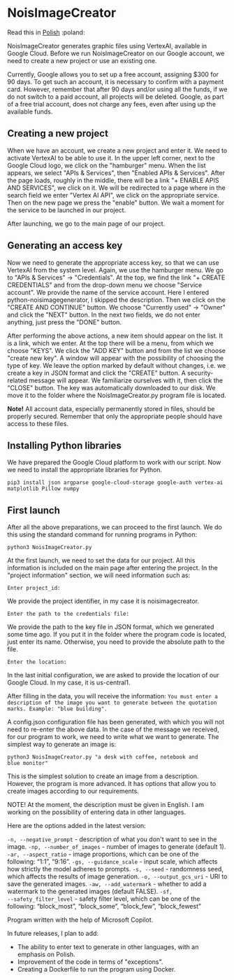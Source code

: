 <h1>NoisImageCreator</h1>

<p>Read this in <a href="https://github.com/kgodzisz/noisimagecreator/blob/master/README_PL.md">Polish</a> :poland:</p>

<p>NoisImageCreator generates graphic files using VertexAI, available in Google Cloud. Before we run NoisImageCreator on our Google account, we need to create a new project or use an existing one.</p>

<p>Currently, Google allows you to set up a free account, assigning $300 for 90 days. To get such an account, it is necessary to confirm with a payment card. However, remember that after 90 days and/or using all the funds, if we do not switch to a paid account, all projects will be deleted. Google, as part of a free trial account, does not charge any fees, even after using up the available funds.</p>

<h2>Creating a new project</h2>
<p>When we have an account, we create a new project and enter it. We need to activate VertexAI to be able to use it. In the upper left corner, next to the Google Cloud logo, we click on the "hamburger" menu. When the list appears, we select "APIs & Services", then "Enabled APIs & Services". After the page loads, roughly in the middle, there will be a link "+ ENABLE APIS AND SERVICES", we click on it. We will be redirected to a page where in the search field we enter "Vertex AI API", we click on the appropriate service. Then on the new page we press the "enable" button. We wait a moment for the service to be launched in our project.</p>

<p>After launching, we go to the main page of our project.</p>

<h2>Generating an access key</h2>
<p>Now we need to generate the appropriate access key, so that we can use VertexAI from the system level. Again, we use the hamburger menu. We go to "APIs & Services" -> "Credentials". At the top, we find the link "+ CREATE CREDENTIALS" and from the drop-down menu we choose "Service account". We provide the name of the service account. Here I entered python-noisimagegenerator, I skipped the description. Then we click on the "CREATE AND CONTINUE" button. We choose "Currently used" -> "Owner" and click the "NEXT" button. In the next two fields, we do not enter anything, just press the "DONE" button.</p>

<p>After performing the above actions, a new item should appear on the list. It is a link, which we enter. At the top there will be a menu, from which we choose "KEYS". We click the "ADD KEY" button and from the list we choose "create new key". A window will appear with the possibility of choosing the type of key. We leave the option marked by default without changes, i.e. we create a key in JSON format and click the "CREATE" button. A security-related message will appear. We familiarize ourselves with it, then click the "CLOSE" button. The key was automatically downloaded to our disk. We move it to the folder where the NoisImageCreator.py program file is located.</p>

<p><strong>Note!</strong> All account data, especially permanently stored in files, should be properly secured. Remember that only the appropriate people should have access to these files.</p>

<h2>Installing Python libraries</h2>
<p>We have prepared the Google Cloud platform to work with our script. Now we need to install the appropriate libraries for Python.</p>

<pre><code>pip3 install json argparse google-cloud-storage google-auth vertex-ai matplotlib Pillow numpy</code></pre>

<h2>First launch</h2>
<p>After all the above preparations, we can proceed to the first launch. We do this using the standard command for running programs in Python:</p>

<pre><code>python3 NoisImageCreator.py</code></pre>

<p>At the first launch, we need to set the data for our project. All this information is included on the main page after entering the project. In the "project information" section, we will need information such as:</p>

<pre><code>Enter project_id:</code></pre>

<p>We provide the project identifier, in my case it is noisimagecreator.</p>

<pre><code>Enter the path to the credentials file:</code></pre>

<p>We provide the path to the key file in JSON format, which we generated some time ago. If you put it in the folder where the program code is located, just enter its name. Otherwise, you need to provide the absolute path to the file.</p>

<code>Enter the location:</code>

<p>In the last initial configuration, we are asked to provide the location of our Google Cloud. In my case, it is us-central1.</p>

<p>After filling in the data, you will receive the information: <code>You must enter a description of the image you want to generate between the quotation marks. Example: "blue building".</code></p>

<p>A config.json configuration file has been generated, with which you will not need to re-enter the above data. In the case of the message we received, for our program to work, we need to write what we want to generate. The simplest way to generate an image is:</p>

<code>python3 NoisImageCreator.py "a desk with coffee, notebook and blue monitor"</code>

<p>This is the simplest solution to create an image from a description. However, the program is more advanced. It has options that allow you to create images according to our requirements.</p>

<p>NOTE! At the moment, the description must be given in English. I am working on the possibility of entering data in other languages.</p>

<p>Here are the options added in the latest version:</p>

<code>-n, --negative_prompt</code> - description of what you don't want to see in the image.
<code>-np, --number_of_images</code> - number of images to generate (default 1).
<code>-ar, --aspect_ratio</code> - image proportions, which can be one of the following: “1:1”, “9:16”.
<code>-gs, --guidance_scale</code> - input scale, which affects how strictly the model adheres to prompts.
<code>-s, --seed</code> - randomness seed, which affects the results of image generation.
<code>-o, --output_gcs_uri</code> - URI to save the generated images.
<code>-aw, --add_watermark</code> - whether to add a watermark to the generated images (default FALSE).
<code>-sf, --safety_filter_level</code> - safety filter level, which can be one of the following: “block_most”, “block_some”, “block_few”, “block_fewest”

<p>Program written with the help of Microsoft Copilot.</p>

<p>In future releases, I plan to add:</p>

<ul>
<li>The ability to enter text to generate in other languages, with an emphasis on Polish.</li>
<li>Improvement of the code in terms of "exceptions".</li>
<li>Creating a Dockerfile to run the program using Docker.</li>
</ul>
